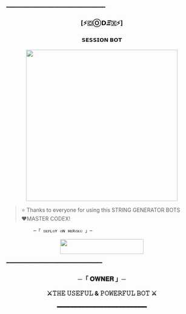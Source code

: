 ━━━━━━━━━━━━━━━━━━━━━━━━━━━━━━━   
   <h3 align="center"><b>[⚡🇨Ⓞ𝗗𝜩🇽⚡]</b></h1>   

   <h4 align="center">  𝗦𝗘𝗦𝗦𝗜𝗢𝗡 𝗕𝗢𝗧 </h4>   

   <p align="center"><a href="https://TEAM_CDX"><img src="https://te.legra.ph/file/63531adaa61fd0c91a556.jpg" width="400"></a></p>   


   > ⭐️ Thanks to everyone for using this STRING GENERATOR BOTS   
    ❤️MASTER CODEX!   

              ─「 ᴅᴇᴩʟᴏʏ ᴏɴ ʜᴇʀᴏᴋᴜ 」─   

   </h3>   


  <p align="center"><a href="https://heroku.com/deploy?template=https://github.com/MrH4CK3R474/CDX-SESSION-GEN"> <img src="https://img.shields.io/badge/Deploy%20On%20Heroku-black?style=for-the-badge&logo=heroku" width="220" height="38.45"/></a></p>  

   ━━━━━━━━━━━━━━━━━━━━━━━━━━━━━━   
   <h3 align="center">   
       ─「 𝐎𝐖𝐍𝐄𝐑 」─

   ⚔️𝚃𝙷𝙴 𝚄𝚂𝙴𝙵𝚄𝙻 & 𝙿𝙾𝚆𝙴𝚁𝙵𝚄𝙻 𝙱𝙾𝚃 ⚔️    

   ━━━━━━━━━━━━━━━━━━━━━━━━